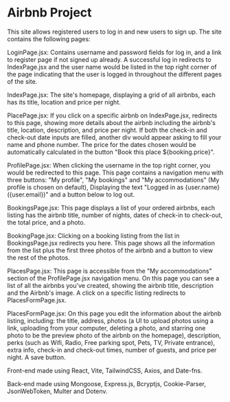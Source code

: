 # Airbnb Project
This site allows registered users to log in and new users to sign up.
The site contains the following pages:

LoginPage.jsx: Contains username and password fields for log in, and a link to register page if not signed up already. 
A successful log in redirects to IndexPage.jsx and the user name would be listed in the top right corner of the page indicating that the user is logged in throughout the different pages of the site.

IndexPage.jsx: The site's homepage, displaying a grid of all airbnbs, each has its title, location and price per night.

PlacePage.jsx: If you click on a specific airbnb on IndexPage.jsx, redirects to this page, showing more details about the airbnb including the airbnb's title, location, description, and price per night. If both the check-in and check-out date inputs are filled, another div would appear asking to fill your name and phone number. The price for the dates chosen would be automatically calculated in the button "Book this place ${booking.price}".

ProfilePage.jsx: When clicking the username in the top right corner, you would be redirected to this page. This page contains a navigation menu with three buttons: "My profile", "My bookings" and "My accommodations" (My profile is chosen on default), Displaying the text "Logged in as {user.name} ({user.email})" and a button below to log out.

BookingsPage.jsx: This page displays a list of your ordered airbnbs, each listing has the airbnb title, number of nights, dates of check-in to check-out, the total price, and a photo.

BookingPage.jsx: Clicking on a booking listing from the list in BookingsPage.jsx redirects you here. This page shows all the information from the list plus the first three photos of the airbnb and a button to view the rest of the photos.

PlacesPage.jsx: This page is accessible from the "My accommodations" section of the ProfilePage.jsx navigation menu. On this page you can see a list of all the airbnbs you've created, showing the airbnb title, description and the Airbnb's image. A click on a specific listing redirects to PlacesFormPage.jsx.

PlacesFormPage.jsx: On this page you edit the information about the airbnb listing, including: the title, address, photos (a UI to upload photos using a link, uploading from your computer, deleting a photo, and starring one photo to be the preview photo of the airbnb on the homepage), description, perks (such as Wifi, Radio, Free parking spot, Pets, TV, Private entrance), extra info, check-in and check-out times, number of guests, and price per night. A save button.

Front-end made using React, Vite, TailwindCSS, Axios, and Date-fns.

Back-end made using Mongoose, Express.js, Bcryptjs, Cookie-Parser, JsonWebToken, Multer and Dotenv.
